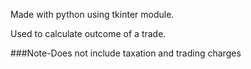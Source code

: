 Made with python using tkinter module. 

Used to calculate outcome of a trade.

###Note-Does not include taxation and trading charges
